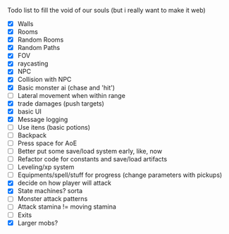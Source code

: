Todo list to fill the void of our souls (but i really want to make it web)

- [X] Walls
- [X] Rooms
- [X] Random Rooms
- [X] Random Paths
- [X] FOV
- [X] raycasting
- [X] NPC
- [X] Collision with NPC
- [X] Basic monster ai (chase and 'hit')
- [ ] Lateral movement when within range
- [X] trade damages (push targets)
- [X] basic UI
- [X] Message logging
- [ ] Use itens (basic potions)
- [ ] Backpack
- [ ] Press space for AoE
- [ ] Better put some save/load system early, like, now
- [ ] Refactor code for constants and save/load artifacts
- [ ] Leveling/xp system
- [ ] Equipments/spell/stuff for progress (change parameters with pickups)
- [X] decide on how player will attack
- [X] State machines? sorta
- [ ] Monster attack patterns
- [ ] Attack stamina != moving stamina
- [ ] Exits
- [X] Larger mobs?
